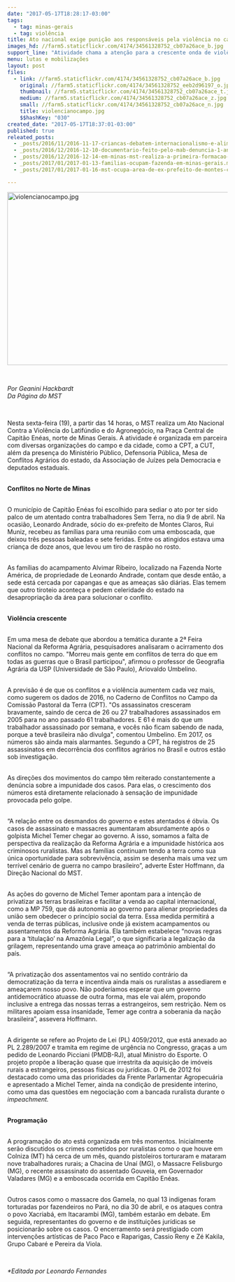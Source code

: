 ```yaml
---
date: "2017-05-17T18:28:17-03:00"
tags:
  - tag: minas-gerais
  - tag: violência
title: Ato nacional exige punição aos responsáveis pela violência no campo
images_hd: //farm5.staticflickr.com/4174/34561328752_cb07a26ace_b.jpg
support_line: "Atividade chama a atenção para a crescente onda de violência contra a população camponesa, especialmente contra os lutadores pela terra. "
menu: lutas e mobilizações
layout: post
files:
  - link: //farm5.staticflickr.com/4174/34561328752_cb07a26ace_b.jpg
    original: //farm5.staticflickr.com/4174/34561328752_eeb2d96197_o.jpg
    thumbnail: //farm5.staticflickr.com/4174/34561328752_cb07a26ace_t.jpg
    medium: //farm5.staticflickr.com/4174/34561328752_cb07a26ace_z.jpg
    small: //farm5.staticflickr.com/4174/34561328752_cb07a26ace_n.jpg
    title: violencianocampo.jpg
    $$hashKey: "030"
created_date: "2017-05-17T18:37:01-03:00"
published: true
releated_posts:
  - _posts/2016/11/2016-11-17-criancas-debatem-internacionalismo-e-alimentacao-saudavel-na-zona-da-mata-mineira.md
  - _posts/2016/12/2016-12-10-documentario-feito-pelo-mab-denuncia-1-ano-de-impunidade-do-crime-de-marina.md
  - _posts/2016/12/2016-12-14-em-minas-mst-realiza-a-primeira-formacao-em-comunicacao-para-militantes.md
  - _posts/2017/01/2017-01-13-familias-ocupam-fazenda-em-minas-gerais.md
  - _posts/2017/01/2017-01-16-mst-ocupa-area-de-ex-prefeito-de-montes-claros-acusado-de-corrupcao.md

---
```

<p><img alt="violencianocampo.jpg" height="396" src="//farm5.staticflickr.com/4174/34561328752_cb07a26ace_b.jpg" width="700" /></p>

<p>&nbsp;</p>

<p><em>Por Geanini Hackbardt<br />
Da P&aacute;gina do MST</em></p>

<p>&nbsp;</p>

<p>Nesta sexta-feira (19), a partir das 14 horas, o MST realiza um Ato Nacional Contra a Viol&ecirc;ncia do Latif&uacute;ndio e do Agroneg&oacute;cio, na Pra&ccedil;a Central de Capit&atilde;o En&eacute;as, norte de Minas Gerais. A atividade &eacute; organizada em parceira com diversas organiza&ccedil;&otilde;es do campo e da cidade, como a CPT, a CUT, al&eacute;m da presen&ccedil;a do Minist&eacute;rio P&uacute;blico, Defensoria P&uacute;blica, Mesa de Conflitos Agr&aacute;rios do estado, da Associa&ccedil;&atilde;o de Ju&iacute;zes pela Democracia e deputados estaduais.</p>

<p><br />
<strong>Conflitos no Norte de Minas</strong></p>

<p><br />
O munic&iacute;pio de Capit&atilde;o En&eacute;as foi escolhido para sediar o ato por ter sido palco de um atentado contra trabalhadores Sem Terra, no dia 9 de abril. Na ocasi&atilde;o, Leonardo Andrade, s&oacute;cio do ex-prefeito de Montes Claros, Rui Muniz, recebeu as fam&iacute;lias para uma reuni&atilde;o com uma emboscada, que deixou tr&ecirc;s pessoas baleadas e sete feridas. Entre os atingidos estava uma crian&ccedil;a de doze anos, que levou um tiro de rasp&atilde;o no rosto.</p>

<p><br />
As fam&iacute;lias do acampamento Alvimar Ribeiro, localizado na Fazenda Norte Am&eacute;rica, de propriedade de Leonardo Andrade, contam que desde ent&atilde;o, a sede est&aacute; cercada por capangas e que as amea&ccedil;as s&atilde;o di&aacute;rias. Elas temem que outro tiroteio aconte&ccedil;a e pedem celeridade do estado na desapropria&ccedil;&atilde;o da &aacute;rea para solucionar o conflito.</p>

<p><br />
<strong>Viol&ecirc;ncia crescente</strong></p>

<p><br />
Em uma mesa de debate que abordou a tem&aacute;tica durante a 2&ordf; Feira Nacional da Reforma Agr&aacute;ria, pesquisadores analisaram o acirramento dos conflitos no campo. &quot;Morreu mais gente em conflitos de terra do que em todas as guerras que o Brasil participou&quot;, afirmou o professor de Geografia Agr&aacute;ria da USP (Universidade de S&atilde;o Paulo), Ariovaldo Umbelino.</p>

<p><br />
A previs&atilde;o &eacute; de que os conflitos e a viol&ecirc;ncia aumentem cada vez mais, como sugerem os dados de 2016, no Caderno de Conflitos no Campo da Comiss&atilde;o Pastoral da Terra (CPT). &quot;Os assassinatos cresceram bravamente, saindo de cerca de 26 ou 27 trabalhadores assassinados em 2005 para no ano passado 61 trabalhadores. E 61 &eacute; mais do que um trabalhador assassinado por semana, e voc&ecirc;s n&atilde;o ficam sabendo de nada, porque a tev&ecirc; brasileira n&atilde;o divulga&quot;, comentou Umbelino. Em 2017, os n&uacute;meros s&atilde;o ainda mais alarmantes. Segundo a CPT, h&aacute; registros de 25 assassinatos em decorr&ecirc;ncia dos conflitos agr&aacute;rios no Brasil e outros est&atilde;o sob investiga&ccedil;&atilde;o.</p>

<p><br />
As dire&ccedil;&otilde;es dos movimentos do campo t&ecirc;m reiterado constantemente a den&uacute;ncia sobre a impunidade dos casos. Para elas, o crescimento dos n&uacute;meros est&aacute; diretamente relacionado &agrave; sensa&ccedil;&atilde;o de impunidade provocada pelo golpe.</p>

<p><br />
&ldquo;A rela&ccedil;&atilde;o entre os desmandos do governo e estes atentados &eacute; &oacute;bvia. Os casos de assassinato e massacres aumentaram absurdamente ap&oacute;s o golpista Michel Temer chegar ao governo. A isso, somamos a falta de perspectiva da realiza&ccedil;&atilde;o da Reforma Agr&aacute;ria e a impunidade hist&oacute;rica aos criminosos ruralistas. Mas as fam&iacute;lias continuam tendo a terra como sua &uacute;nica oportunidade para sobreviv&ecirc;ncia, assim se desenha mais uma vez um terr&iacute;vel cen&aacute;rio de guerra no campo brasileiro&rdquo;, adverte Ester Hoffmann, da Dire&ccedil;&atilde;o Nacional do MST.</p>

<p><br />
As a&ccedil;&otilde;es do governo de Michel Temer apontam para a inten&ccedil;&atilde;o de privatizar as terras brasileiras e facilitar a venda ao capital internacional, como a MP 759, que d&aacute; autonomia ao governo para alienar propriedades da uni&atilde;o sem obedecer o princ&iacute;pio social da terra. Essa medida permitir&aacute; a venda de terras p&uacute;blicas, inclusive onde j&aacute; existem acampamentos ou assentamentos da Reforma Agr&aacute;ria. Ela tamb&eacute;m estabelece &ldquo;novas regras para a &lsquo;titula&ccedil;&atilde;o&rsquo; na Amaz&ocirc;nia Legal&rdquo;, o que significaria a legaliza&ccedil;&atilde;o da grilagem, representando uma grave amea&ccedil;a ao patrim&ocirc;nio ambiental do pa&iacute;s.</p>

<p><br />
&ldquo;A privatiza&ccedil;&atilde;o dos assentamentos vai no sentido contr&aacute;rio da democratiza&ccedil;&atilde;o da terra e incentiva ainda mais os ruralistas a assediarem e amea&ccedil;arem nosso povo. N&atilde;o poder&iacute;amos esperar que um governo antidemocr&aacute;tico atuasse de outra forma, mas ele vai al&eacute;m, propondo inclusive a entrega das nossas terras a estrangeiros, sem restri&ccedil;&atilde;o. Nem os militares apoiam essa insanidade, Temer age contra a soberania da na&ccedil;&atilde;o brasileira&rdquo;, assevera Hoffmann.</p>

<p><br />
A dirigente se refere ao Projeto de Lei (PL) 4059/2012, que est&aacute; anexado ao PL 2.289/2007 e tramita em regime de urg&ecirc;ncia no Congresso, gra&ccedil;as a um pedido de Leonardo Picciani (PMDB-RJ), atual Ministro do Esporte. O projeto prop&otilde;e a libera&ccedil;&atilde;o quase que irrestrita da aquisi&ccedil;&atilde;o de im&oacute;veis rurais a estrangeiros, pessoas f&iacute;sicas ou jur&iacute;dicas. O PL de 2012 foi destacado como uma das prioridades da Frente Parlamentar Agropecu&aacute;ria e apresentado a Michel Temer, ainda na condi&ccedil;&atilde;o de presidente interino, como uma das quest&otilde;es em negocia&ccedil;&atilde;o com a bancada ruralista durante o <em>impeachment.</em></p>

<p><br />
<strong>Programa&ccedil;&atilde;o</strong></p>

<p><br />
A programa&ccedil;&atilde;o do ato est&aacute; organizada em tr&ecirc;s momentos. Inicialmente ser&atilde;o discutidos os crimes cometidos por ruralistas como o que houve em Colniza (MT) h&aacute; cerca de um m&ecirc;s, quando pistoleiros torturaram e mataram nove trabalhadores rurais; a Chacina de Una&iacute; (MG), o Massacre Felisburgo (MG), o recente assassinato do assentado Gouveia, em Governador Valadares (MG) e a emboscada ocorrida em Capit&atilde;o En&eacute;as.</p>

<p><br />
Outros casos como o massacre dos Gamela, no qual 13 ind&iacute;genas foram torturadas por fazendeiros no Par&aacute;, no dia 30 de abril, e os ataques contra o povo Xacriab&aacute;, em Itacarambi (MG), tamb&eacute;m estar&atilde;o em debate. Em seguida, representantes do governo e de institui&ccedil;&otilde;es jur&iacute;dicas se posicionar&atilde;o sobre os casos. O encerramento ser&aacute; prestigiado com interven&ccedil;&otilde;es art&iacute;sticas de Paco Paco e Raparigas, Cassio Reny e Z&eacute; Kakila, Grupo Cabar&eacute; e Pereira da Viola.</p>

<p>&nbsp;</p>

<p><em>*Editada por Leonardo Fernandes</em></p>

<div class="webpki_lacunasoftware_com" id="webpki_lacunasoftware_com" style="display: none;">&nbsp;</div>

<div class="webpki_lacunasoftware_com" id="webpki_lacunasoftware_com" style="display: none;">&nbsp;</div>
